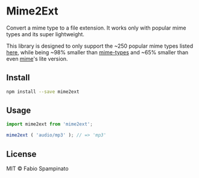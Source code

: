 # Mime2Ext

Convert a mime type to a file extension. It works only with popular mime types and its super lightweight.

This library is designed to only support the ~250 popular mime types listed [here](https://github.com/broofa/node-mime/blob/master/types/standard.js), while being ~98% smaller than [mime-types](https://www.npmjs.com/package/mime-types) and ~65% smaller than even [mime](https://www.npmjs.com/package/mime)'s lite version.

## Install

```sh
npm install --save mime2ext
```

## Usage

```ts
import mime2ext from 'mime2ext';

mime2ext ( 'audio/mp3' ); // => 'mp3'
```

## License

MIT © Fabio Spampinato
